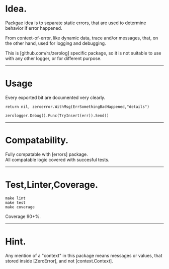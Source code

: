 # Idea.
 Packgae idea is to separate static errors,
 that are used to determine behavior if error happened.

 From context-of-error, like dynamic data, trace and/or messages,
 that, on the other hand, used for logging and debugging.

 This is [github.com/rs/zerolog] specific package,
 so it is not suitable to use with any other logger,
 or for different purpose.

 ---

# Usage
 Every exported bit are documented very clearly.


    return nil, zeroerror.WithMsg(ErrSomethingBadHappened,"details")

    zerologger.Debug().Func(TryInsert(err)).Send()

 ---
# Compatability.

 Fully compatable with [errors] package.  
 All compatable logic covered with succesful tests.  

 ---

# Test,Linter,Coverage.
 
    make lint
    make test
    make coverage

 Coverage 90+%.

 ---

# Hint.

 Any mention of a "context" in this package means messages or values,
 that stored inside [ZeroError], and not [context.Context].